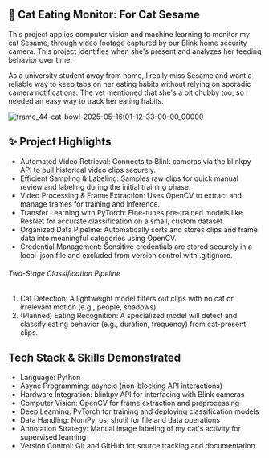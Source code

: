 ## 🐾 Cat Eating Monitor: For Cat Sesame 
This project applies computer vision and machine learning to monitor my cat Sesame, through video footage captured by our Blink home security camera. This project identifies when she's present and analyzes her feeding behavior over time.

As a university student away from home, I really miss Sesame and want a reliable way to keep tabs on her eating habits without relying on sporadic camera notifications. The vet mentioned that she's a bit chubby too, so I needed an easy way to track her eating habits.

![frame_44-cat-bowl-2025-05-16t01-12-33-00-00_00000](https://github.com/user-attachments/assets/88a74998-df7e-4568-9a77-3e47f647dee1)

## ✨ Project Highlights
- Automated Video Retrieval: Connects to Blink cameras via the blinkpy API to pull historical video clips securely.
- Efficient Sampling & Labeling: Samples raw clips for quick manual review and labeling during the initial training phase.
- Video Processing & Frame Extraction: Uses OpenCV to extract and manage frames for training and inference.
- Transfer Learning with PyTorch: Fine-tunes pre-trained models like ResNet for accurate classification on a small, custom dataset.
- Organized Data Pipeline: Automatically sorts and stores clips and frame data into meaningful categories using OpenCV.
- Credential Management: Sensitive credentials are stored securely in a local .json file and excluded from version control with .gitignore.

###### Two-Stage Classification Pipeline
1. Cat Detection: A lightweight model filters out clips with no cat or irrelevant motion (e.g., people, shadows).
2. (Planned) Eating Recognition: A specialized model will detect and classify eating behavior (e.g., duration, frequency) from cat-present clips.


## Tech Stack & Skills Demonstrated
- Language: Python
- Async Programming: asyncio (non-blocking API interactions)
- Hardware Integration: blinkpy API for interfacing with Blink cameras
- Computer Vision: OpenCV for frame extraction and preprocessing
- Deep Learning: PyTorch for training and deploying classification models
- Data Handling: NumPy, os, shutil for file and data operations
- Annotation Strategy: Manual image labeling of my cat's activity for supervised learning
- Version Control: Git and GitHub for source tracking and documentation
